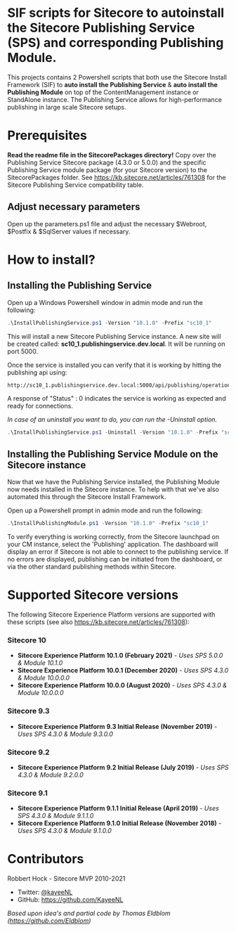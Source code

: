 # SIF scripts for Sitecore to autoinstall the Sitecore Publishing Service (SPS) and corresponding Publishing Module.

This projects contains 2 Powershell scripts that both use the Sitecore Install Framework (SIF) to **auto install the Publishing Service** &amp; **auto install the Publishing Module** on top of the ContentManagement instance or StandAlone instance. The Publishing Service allows for high-performance publishing in large scale Sitecore setups.

# Prerequisites

**Read the readme file in the SitecorePackages directory!** Copy over the Publishing Service Sitecore package (4.3.0 or 5.0.0) and the specific Publishing Service module package (for your Sitecore version) to the SitecorePackages folder. See https://kb.sitecore.net/articles/761308 for the Sitecore Publishing Service compatibility table.

## Adjust necessary parameters

Open up the parameters.ps1 file and adjust the necessary $Webroot, $Postfix & $SqlServer values if necessary.

# How to install?

## Installing the Publishing Service

Open up a Windows Powershell window in admin mode and run the following:

```powershell
.\InstallPublishingService.ps1 -Version "10.1.0" -Prefix "sc10_1"
```

This will install a new Sitecore Publishing Service instance. A new site will be created called: **sc10_1.publishingservice.dev.local**. It will be running on port 5000.

Once the service is installed you can verify that it is working by hitting the publishing api using:

    http://sc10_1.publishingservice.dev.local:5000/api/publishing/operations/status

A response of "Status" : 0 indicates the service is working as expected and ready for connections.

_In case of an uninstall you want to do, you can run the -Uninstall option._

```powershell
.\InstallPublishingService.ps1 -Uninstall -Version "10.1.0" -Prefix "sc10_1"
```

## Installing the Publishing Service Module on the Sitecore instance

Now that we have the Publishing Service installed, the Publishing Module now needs installed in the Sitecore instance. To help with that we've also automated this through the Sitecore Install Framework.

Open up a Powershell prompt in admin mode and run the following:

```Powershell
.\InstallPublishingModule.ps1 -Version "10.1.0" -Prefix "sc10_1"
```

To verify everything is working correctly, from the Sitecore launchpad on your CM instance, select the 'Publishing' application. The dashboard will display an error if Sitecore is not able to connect to the publishing service. If no errors are displayed, publishing can be initiated from the dashboard, or via the other standard publishing methods within Sitecore.

# Supported Sitecore versions

The following Sitecore Experience Platform versions are supported with these scripts (see also https://kb.sitecore.net/articles/761308):

### Sitecore 10

- **Sitecore Experience Platform 10.1.0 (February 2021)** - _Uses SPS 5.0.0 & Module 10.1.0_
- **Sitecore Experience Platform 10.0.1 (December 2020)** - _Uses SPS 4.3.0 & Module 10.0.0.0_
- **Sitecore Experience Platform 10.0.0 (August 2020)** - _Uses SPS 4.3.0 & Module 10.0.0.0_

### Sitecore 9.3

- **Sitecore Experience Platform 9.3 Initial Release (November 2019)** - _Uses SPS 4.3.0 & Module 9.3.0.0_

### Sitecore 9.2

- **Sitecore Experience Platform 9.2 Initial Release (July 2019)** - _Uses SPS 4.3.0 & Module 9.2.0.0_

### Sitecore 9.1

- **Sitecore Experience Platform 9.1.1 Initial Release (April 2019)** - _Uses SPS 4.3.0 & Module 9.1.1.0_
- **Sitecore Experience Platform 9.1.0 Initial Release (November 2018)** - _Uses SPS 4.3.0 & Module 9.1.0.0_

# Contributors

Robbert Hock - Sitecore MVP 2010-2021

- Twitter: [@kayeeNL](https://twitter.com/kayeenl)
- GitHub: https://github.com/KayeeNL

_Based upon idea's and partial code by Thomas Eldblom (https://github.com/Eldblom)_
